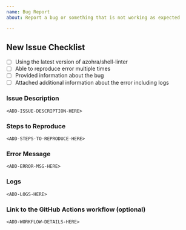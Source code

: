 ```yaml
---
name: Bug Report
about: Report a bug or something that is not working as expected

---
```


## New Issue Checklist

- [ ] Using the latest version of azohra/shell-linter
- [ ] Able to reproduce error multiple times
- [ ] Provided information about the bug
- [ ] Attached additional information about the error including logs

### Issue Description
<!-- Please describe the issue you are facing. -->
```
<ADD-ISSUE-DESCRIPTION-HERE>
```

### Steps to Reproduce
<!-- Please include steps to reproduce the error. -->
```
<ADD-STEPS-TO-REPRODUCE-HERE>
```

### Error Message
<!-- Please include the error message output. -->
```
<ADD-ERROR-MSG-HERE>
```

### Logs
<!-- Please include any logs, screenshot or information that will be helpful to debug. -->
```
<ADD-LOGS-HERE>
```

### Link to the GitHub Actions workflow (optional)
<!-- Please include a link to your project using the shell-linter action. This is optional. -->
```
<ADD-WORKFLOW-DETAILS-HERE>
```
